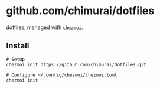 # github.com/chimurai/dotfiles

dotfiles, managed with [`chezmoi`](https://github.com/twpayne/chezmoi).

## Install

```shell
# Setup
chezmoi init https://github.com/chimurai/dotfiles.git

# Configure ~/.config/chezmoi/chezmoi.toml
chezmoi init
```
